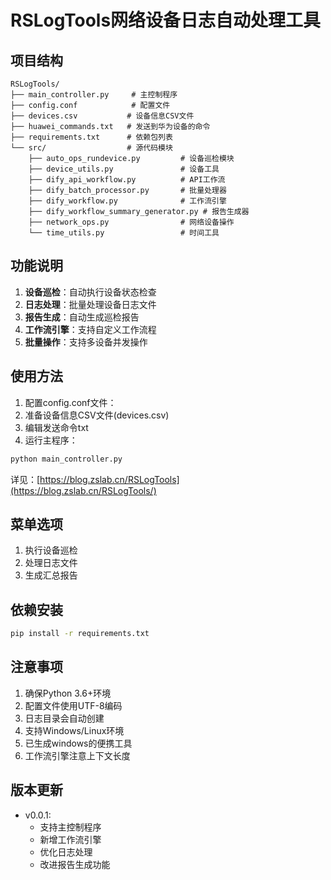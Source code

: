 # RSLogTools网络设备日志自动处理工具

## 项目结构
```
RSLogTools/
├── main_controller.py     # 主控制程序
├── config.conf            # 配置文件
├── devices.csv           # 设备信息CSV文件
├── huawei_commands.txt   # 发送到华为设备的命令
├── requirements.txt      # 依赖包列表
└── src/                  # 源代码模块
    ├── auto_ops_rundevice.py         # 设备巡检模块
    ├── device_utils.py               # 设备工具
    ├── dify_api_workflow.py          # API工作流
    ├── dify_batch_processor.py       # 批量处理器
    ├── dify_workflow.py              # 工作流引擎
    ├── dify_workflow_summary_generator.py # 报告生成器
    ├── network_ops.py                # 网络设备操作
    └── time_utils.py                 # 时间工具
```

## 功能说明
1. **设备巡检**：自动执行设备状态检查
2. **日志处理**：批量处理设备日志文件
3. **报告生成**：自动生成巡检报告
4. **工作流引擎**：支持自定义工作流程
5. **批量操作**：支持多设备并发操作

## 使用方法
1. 配置config.conf文件：
2. 准备设备信息CSV文件(devices.csv)
2. 编辑发送命令txt
2. 运行主程序：

```bash
python main_controller.py
```

详见：[https://blog.zslab.cn/RSLogTools](https://blog.zslab.cn/RSLogTools/)

## 菜单选项

1. 执行设备巡检
2. 处理日志文件
3. 生成汇总报告

## 依赖安装
```bash
pip install -r requirements.txt
```

## 注意事项
1. 确保Python 3.6+环境
2. 配置文件使用UTF-8编码
3. 日志目录会自动创建
4. 支持Windows/Linux环境
5. 已生成windows的便携工具
6. 工作流引擎注意上下文长度

## 版本更新
- v0.0.1:
  - 支持主控制程序
  - 新增工作流引擎
  - 优化日志处理
  - 改进报告生成功能
